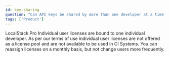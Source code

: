 ```yaml
---
id: key-sharing
question: "Can API keys be shared by more than one developer at a time?"
tags: ['Product']
---
```


LocalStack Pro Individual user licenses are bound to one individual developer. As per our terms of use individual user licenses are not offered as a license pool and are not available to be used in CI Systems. You can reassign licenses on a monthly basis, but not change users more frequently.